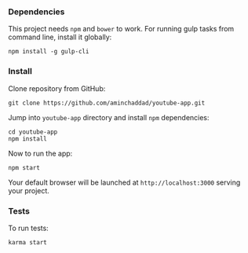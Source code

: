 
### Dependencies

This project needs `npm` and `bower` to work. For running gulp tasks from command line, install it globally:

```
npm install -g gulp-cli
```

### Install

Clone repository from GitHub:

```
git clone https://github.com/aminchaddad/youtube-app.git
```

Jump into `youtube-app` directory and install `npm` dependencies:

```
cd youtube-app
npm install
```

Now to run the app:

```
npm start
```

Your default browser will be launched at `http://localhost:3000` serving your project.


### Tests

To run tests:

```
karma start
```
